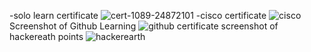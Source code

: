 -solo learn certificate
![cert-1089-24872101](https://user-images.githubusercontent.com/70833253/152686839-d721d534-bf4c-47f6-b6e2-fa6671dc6de9.jpg)
-cisco certificate
![cisco](https://user-images.githubusercontent.com/70833253/152688039-b3a1aecb-c7ee-4945-892f-159b6a455860.jpg)
Screenshot of Github Learning
![github certificate](https://user-images.githubusercontent.com/70833253/152691617-e06fe1d9-0fd0-4dd0-b53f-35e9a782c2d0.jpg)
screenshot of hackereath points
![hackerearth](https://user-images.githubusercontent.com/70833253/153192275-8f6f08c4-ea42-4a14-8213-9b1398659f9a.jpg)
